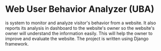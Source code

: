 # Web User Behavior Analyzer (UBA)
is system to monitor and analyze visitor's behavior from a website. It also reports its analysis in dashboard to the website's owner so the website's owner will understand the information easily. This will help the owner to improve and evaluate the website. The project is written using Django framework.

